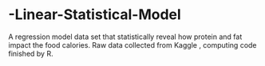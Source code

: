 # -Linear-Statistical-Model
A regression model data set that statistically reveal how protein and fat impact the food calories. Raw data collected from Kaggle , computing code finished by R.
